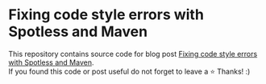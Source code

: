 # Fixing code style errors with Spotless and Maven
This repository contains source code for blog post [Fixing code style errors with Spotless and Maven](https://hubertwo.dev/posts/devops/maven-spotless-code-quality/). \
If you found this code or post useful do not forget to leave a ⭐️ Thanks! :)
